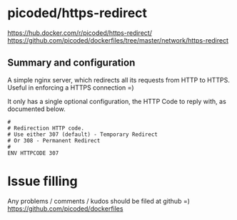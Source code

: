 # picoded/https-redirect

https://hub.docker.com/r/picoded/https-redirect/
https://github.com/picoded/dockerfiles/tree/master/network/https-redirect

## Summary and configuration
A simple nginx server, which redirects all its requests from HTTP to HTTPS. 
Useful in enforcing a HTTPS connection =)

It only has a single optional configuration, the HTTP Code to reply with, as documented below.

```
#
# Redirection HTTP code. 
# Use either 307 (default) - Temporary Redirect
# Or 308 - Permanent Redirect
#
ENV HTTPCODE 307
```

# Issue filling

Any problems / comments / kudos should be filed at github =)
https://github.com/picoded/dockerfiles
